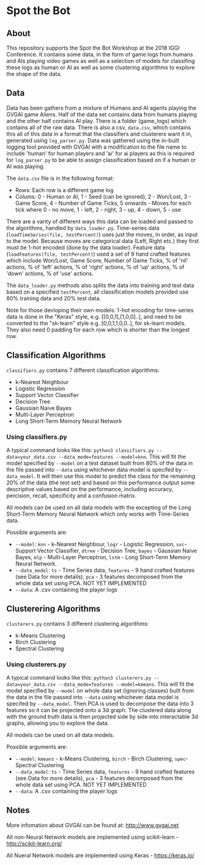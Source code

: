 # Spot the Bot
## About
This repository supports the Spot the Bot Workshop at the 2018 IGGI Conference. It contains some data, in the form of game logs from humans and AIs playing video games as well as a selection of models for classifing these logs as human or AI as well as some clustering algorithms to explore the shape of the data.

## Data
Data has been gathers from a mixture of Humans and AI agents playing the GVGAI game Aliens. Half of the data set contains data from humans playing and the other half contains AI play. There is a folder (game_logs) which contains all of the raw data. There is also a csv, `data.csv`, which contains this all of this data in a format that the classifiers and clusterers want it in, generated using `log_parser.py`. Data was gathered using the in-built logging tool provided with GVGAI with a modification to the file name to include 'human' for human players and 'ai' for ai players as this is required for `log_parser.py` to be able to assign classification based on if a human or AI was playing. 

The `data.csv` file is in the following format:
- Rows: Each row is a different game log
- Colums: 0 - Human or AI, 1 - Seed (can be ignored), 2 - Won/Lost, 3 - Game Score, 4 - Number of Game Ticks, 5 onwards - Moves for each tick where 0 - no move, 1 - left, 2 - right, 3 - up, 4 - down, 5 - use

There are a varity of different ways this data can be loaded and passed to the algorithms, handled by  `data_loader.py`. Time-series data (`loadTimeSeries(file, testPercent)`) uses just the moves, in order, as input to the model. Because moves are categorical data (Left, Right etc.) they first must be 1-hot encoded (done by the data loader). Feature data (`loadFeatures(file, testPercent)`) used a set of 9 hand crafted features which include Won/Lost, Game Score, Number of Game Ticks, % of 'nil' actions, % of 'left' actions,  % of 'right' actions, % of 'up' actions, % of 'down' actions, % of 'use' actions.

The `data_loader.py` methods also splits the data into training and test data based on a specified `testPercent`, all classification models provided use 80% training data and 20% test data.


Note for those devloping their own models: 1-hot encoding for time-series data is done in the "Keras" style, e.g. [[0,0,1],[1,0,0]..], and need to be converted to the "sk-learn" style e.g. [0,0,1,1,0,0..], for sk-learn models. They also need 0 padding for each row which is shorter than the longest row.

## Classification Algorithms
`classifiers.py` contains 7 different classification algorithms:
- k-Nearest Neighbour
- Logistic Regression
- Support Vector Classifier
- Decision Tree
- Gaussian Naive Bayes
- Multi-Layer Perceptron
- Long Short-Term Memory Neural Network

### Using classifiers.py
A typical command looks like this: `python3 classifiers.py --data=your_data.csv --data_mode=features --model=knn`. This will fit the model specified by `--model` on a test dataset built from 80% of the data in the file passed into `--data` using whichever data model is specifed by `--data_model`. It will then use this model to predict the class for the remaining 20% of the data (the test set) and based on this performance output some descriptive values based on the performance, including accuracy, percision, recall, specificity and a confusion matrix.

All models can be used on all data models with the excepting of the Long Short-Term Memory Neural Network which only works with Time-Series data.

Possible arguments are:
- `--model`: `knn` - k-Nearest Neighbour, `logr` - Logistic Regression, `svc`- Support Vector Classifier, `dtree` - Decision Tree, `bayes` - Gaussian Naive Bayes, `mlp` - Multi-Layer Perceptron, `lstm` - Long Short-Term Memory Neural Network.
- `--data_model`: `ts` - Time Series data, `features` - 9 hand crafted features (see Data for more details), `pca` - 3 features decomposed from the whole data set using PCA. NOT YET IMPLEMENTED
- `--data`: A .csv containing the player logs 

## Clusterering Algorithms
`clusterers.py` contains 3 different clustering algorithms:
- k-Means Clustering
- Birch Clustering
- Spectral Clustering

### Using clusterers.py
A typical command looks like this: `python3 clusterers.py --data=your_data.csv --data_mode=features --model=kmeans`. This will fit the model specified by `--model` on whole data set (ignoring classes) built from the data in the file passed into `--data` using whichever data model is specifed by `--data_model`. Then PCA is used to decompose the data into 3 features so it can be projected onto a 3d graph. The clustered data along with the ground truth data is then projected side by side into interactable 3d graphs, allowing you to explore the data.

All models can be used on all data models.

Possible arguments are:
- `--model`: `kmeans` - k-Means Clustering, `birch` - Birch Clustering, `spec`- Spectral Clustering
- `--data_model`: `ts` - Time Series data, `features` - 9 hand crafted features (see Data for more details), `pca` - 3 features decomposed from the whole data set using PCA. NOT YET IMPLEMENTED
- `--data`: A .csv containing the player logs 

## Notes
More infomation about GVGAI can be found at: http://www.gvgai.net

All non-Neural Network models are implemented using scikit-learn - http://scikit-learn.org/

All Nueral Network models are implemented using Keras - https://keras.io/